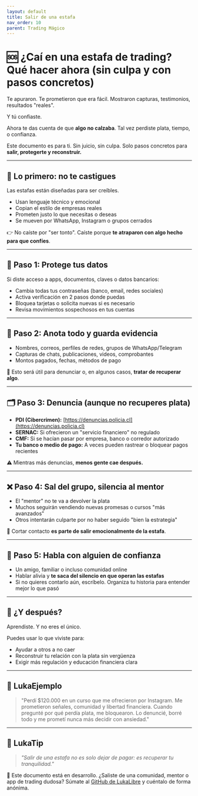 ```yaml
---
layout: default
title: Salir de una estafa
nav_order: 10
parent: Trading Mágico
---
```


# 🆘 ¿Caí en una estafa de trading? Qué hacer ahora (sin culpa y con pasos concretos)

Te apuraron.
Te prometieron que era fácil.
Mostraron capturas, testimonios, resultados "reales".

Y tú confiaste.

Ahora te das cuenta de que **algo no calzaba**.
Tal vez perdiste plata, tiempo, o confianza.

Este documento es para ti.
Sin juicio, sin culpa. Solo pasos concretos para **salir, protegerte y reconstruir.**

---

## 🧠 Lo primero: no te castigues

Las estafas están diseñadas para ser creíbles.

- Usan lenguaje técnico y emocional
- Copian el estilo de empresas reales
- Prometen justo lo que necesitas o deseas
- Se mueven por WhatsApp, Instagram o grupos cerrados

👉 No caíste por "ser tonto".
Caíste porque **te atraparon con algo hecho para que confíes**.

---

## 🔐 Paso 1: Protege tus datos

Si diste acceso a apps, documentos, claves o datos bancarios:

- Cambia todas tus contraseñas (banco, email, redes sociales)
- Activa verificación en 2 pasos donde puedas
- Bloquea tarjetas o solicita nuevas si es necesario
- Revisa movimientos sospechosos en tus cuentas

---

## 💸 Paso 2: Anota todo y guarda evidencia

- Nombres, correos, perfiles de redes, grupos de WhatsApp/Telegram
- Capturas de chats, publicaciones, videos, comprobantes
- Montos pagados, fechas, métodos de pago

📌 Esto será útil para denunciar o, en algunos casos, **tratar de recuperar algo**.

---

## 🗂️ Paso 3: Denuncia (aunque no recuperes plata)

- **PDI (Cibercrimen):** [https://denuncias.policia.cl](https://denuncias.policia.cl)
- **SERNAC:** Si ofrecieron un "servicio financiero" no regulado
- **CMF:** Si se hacían pasar por empresa, banco o corredor autorizado
- **Tu banco o medio de pago:** A veces pueden rastrear o bloquear pagos recientes

⚠️ Mientras más denuncias, **menos gente cae después.**

---

## ❌ Paso 4: Sal del grupo, silencia al mentor

- El "mentor" no te va a devolver la plata
- Muchos seguirán vendiendo nuevas promesas o cursos "más avanzados"
- Otros intentarán culparte por no haber seguido "bien la estrategia"

💬 Cortar contacto **es parte de salir emocionalmente de la estafa**.

---

## 🧠 Paso 5: Habla con alguien de confianza

- Un amigo, familiar o incluso comunidad online
- Hablar alivia y **te saca del silencio en que operan las estafas**
- Si no quieres contarlo aún, escríbelo. Organiza tu historia para entender mejor lo que pasó

---

## 🌱 ¿Y después?

Aprendiste.
Y no eres el único.

Puedes usar lo que viviste para:

- Ayudar a otros a no caer
- Reconstruir tu relación con la plata sin vergüenza
- Exigir más regulación y educación financiera clara

---

## 💬 LukaEjemplo

> "Perdí $120.000 en un curso que me ofrecieron por Instagram.
> Me prometieron señales, comunidad y libertad financiera.
> Cuando pregunté por qué perdía plata, me bloquearon.
> Lo denuncié, borré todo y me prometí nunca más decidir con ansiedad."

---

## 🧠 LukaTip

> *"Salir de una estafa no es solo dejar de pagar: es recuperar tu tranquilidad."*

📌 Este documento está en desarrollo.
¿Saliste de una comunidad, mentor o app de trading dudosa? Súmate al [GitHub de LukaLibre](https://github.com/raestrada/lukalibre) y cuéntalo de forma anónima.
